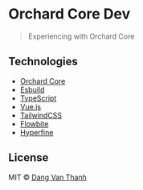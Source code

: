 # Orchard Core Dev

> Experiencing with Orchard Core

## Technologies

- [Orchard Core](https://orchardcore.net/)
- [Esbuild](https://esbuild.github.io/)
- [TypeScript](https://www.typescriptlang.org/)
- [Vue.js](https://vuejs.org/)
- [TailwindCSS](https://tailwindcss.com/)
- [Flowbite](https://flowbite.com/)
- [Hyperfine](https://github.com/sharkdp/hyperfine)

## License

MIT © [Dang Van Thanh](https://dangthanh.org)